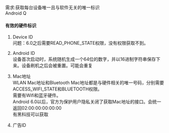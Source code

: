 需求:获取每台设备唯一且与软件无关的唯一标识  
Android Q
#### 有效的硬件标识
1. Device ID  
问题：6.0之后需要READ_PHONE_STATE权限，没有权限获取不到。

2. Android ID  
设备首次启动时，系统随机生成一个64位的数字，并以16进制字符串保存下来。设备刷机之后会被重置。可能会重复

3. Mac地址  
WLAN Mac地址和Bluetooth Mac地址都是与硬件相关的唯一号码，分别需要ACCESS_WIFI_STATE和BLUETOOTH权限。  
需要有Wifi和蓝牙硬件。  
Android 6.0以后，官方为保护用户隐私关闭了获取Mac地址的接口。会统一返回02:00:00:00:00:00  
有黑科技可以获取

4. 广告ID